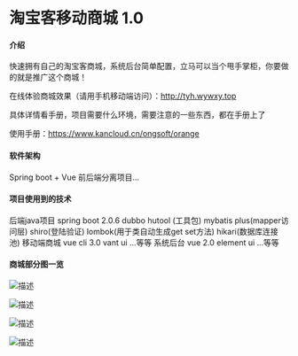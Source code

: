# 淘宝客移动商城 1.0

#### 介绍

快速拥有自己的淘宝客商城，系统后台简单配置，立马可以当个甩手掌柜，你要做的就是推广这个商城！

在线体验商城效果（请用手机移动端访问）：http://tyh.wywxy.top

具体详情看手册，项目需要什么环境，需要注意的一些东西，都在手册上了

使用手册：https://www.kancloud.cn/ongsoft/orange

#### 软件架构

Spring boot + Vue 前后端分离项目...

#### 项目使用到的技术

后端java项目
spring boot 2.0.6
dubbo
hutool (工具包)
mybatis plus(mapper访问层)
shiro(登陆验证)
lombok(用于类自动生成get set方法)
hikari(数据库连接池)
移动端商城
vue cli 3.0
vant ui
...等等
系统后台
vue 2.0
element ui
...等等

#### 商城部分图一览

![描述](https://open-source-orange.oss-cn-hangzhou.aliyuncs.com/%E7%A0%81%E4%BA%91/%E6%B7%98%E5%AE%9D%E5%AE%A2/IMG_0687.PNG)

![描述](https://open-source-orange.oss-cn-hangzhou.aliyuncs.com/%E7%A0%81%E4%BA%91/%E6%B7%98%E5%AE%9D%E5%AE%A2/IMG_0688.PNG)

![描述](https://open-source-orange.oss-cn-hangzhou.aliyuncs.com/%E7%A0%81%E4%BA%91/%E6%B7%98%E5%AE%9D%E5%AE%A2/IMG_0689.PNG)

![描述](https://open-source-orange.oss-cn-hangzhou.aliyuncs.com/%E7%A0%81%E4%BA%91/%E6%B7%98%E5%AE%9D%E5%AE%A2/IMG_0690.PNG)
